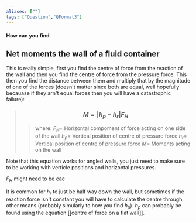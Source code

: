 ```yaml
---
aliases: [""]
tags: ["Question","QFormat3"]
---
```


#### How can you find
## Net moments the wall of a fluid container
This is really simple, first you find the centre of force from the reaction of the wall and then you find the centre of force from the pressure force. This then you find the distance between them and multiply that by the magnitude of one of the forces (doesn't matter since both are equal, well hopefully becauase if they arn't equal forces then you will have a catastrophic failure):

> ### $$ M = |h_{p} - h_{r}| F_{H} $$ 
>> where:
>> $F_{H}=$ Horizontal compoment of force acting on one side of the wall 
>> $h_{p}=$ Vertical position of centre of pressure force
>> $h_{r}=$ Vertical position of centre of pressure force
>> $M=$ Moments acting on the wall

Note that this equation works for angled walls, you just need to make sure to be working with verticle positions and horizontal pressures.

$F_H$ might need to be cac

It is common for $h_{r}$ to just be half way down the wall, but sometimes if the reaction force isn't constant you will have to calculate the centre through other means (probably simularly to how you find $h_p$).
$h_p$ can probably be found using the equation [[centre of force on a flat wall]].

